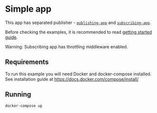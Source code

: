 # Simple app

This app has separated publisher - [`publishing-app`](publishing-app/) and [`subscribing-app`](subscribing-app/).

Before checking the examples, it is recommended to read [getting started guide](https://watermill.io/docs/getting-started/).

Warning: Subscribing app has throttling middleware enabled.

## Requirements

To run this example you will need Docker and docker-compose installed. See installation guide at https://docs.docker.com/compose/install/

## Running

```bash
docker-compose up
```
